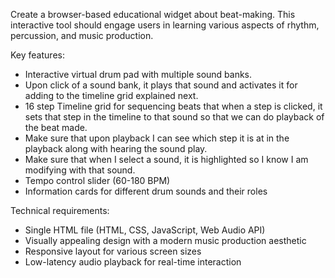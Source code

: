 Create a browser-based educational widget about beat-making. This interactive tool should engage users in learning various aspects of rhythm, percussion, and music production. 

Key features:  
- Interactive virtual drum pad with multiple sound banks. 
- Upon click of a sound bank, it plays that sound and activates it for adding to the timeline grid explained next.  
- 16 step Timeline grid for sequencing beats that when a step is clicked, it sets that step in the timeline to that sound so that we can do playback of the beat made. 
- Make sure that upon playback I can see which step it is at in the playback along with hearing the sound play. 
- Make sure that when I select a sound, it is highlighted so I know I am modifying with that sound. 
- Tempo control slider (60-180 BPM)
- Information cards for different drum sounds and their roles 

Technical requirements:
- Single HTML file (HTML, CSS, JavaScript, Web Audio API)
- Visually appealing design with a modern music production aesthetic
- Responsive layout for various screen sizes
- Low-latency audio playback for real-time interaction